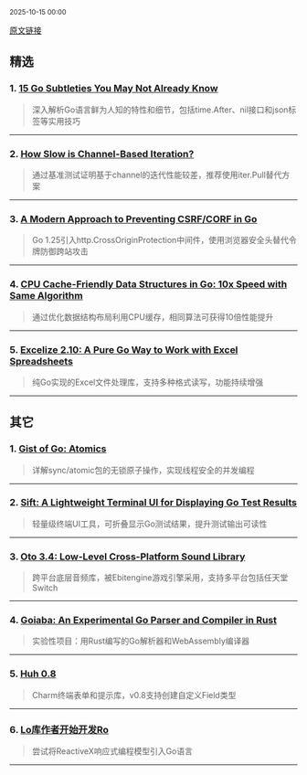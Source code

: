 <sub>2025-10-15 00:00</sub>


[原文链接](https://golangweekly.com/issues/574)


## 精选

### 1. [15 Go Subtleties You May Not Already Know](https://harrisoncramer.me)
> 深入解析Go语言鲜为人知的特性和细节，包括time.After、nil接口和json标签等实用技巧

---

### 2. [How Slow is Channel-Based Iteration?](https://www.dolthub.com)
> 通过基准测试证明基于channel的迭代性能较差，推荐使用iter.Pull替代方案

---

### 3. [A Modern Approach to Preventing CSRF/CORF in Go](https://www.alexedwards.net)
> Go 1.25引入http.CrossOriginProtection中间件，使用浏览器安全头替代令牌防御跨站攻击

---

### 4. [CPU Cache-Friendly Data Structures in Go: 10x Speed with Same Algorithm](https://golangweekly.com/link/175636/rss)
> 通过优化数据结构布局利用CPU缓存，相同算法可获得10倍性能提升

---

### 5. [Excelize 2.10: A Pure Go Way to Work with Excel Spreadsheets](https://xuri.me)
> 纯Go实现的Excel文件处理库，支持多种格式读写，功能持续增强

---

## 其它

### 1. [Gist of Go: Atomics](https://antonz.org)
> 详解sync/atomic包的无锁原子操作，实现线程安全的并发编程

---

### 2. [Sift: A Lightweight Terminal UI for Displaying Go Test Results](https://github.com)
> 轻量级终端UI工具，可折叠显示Go测试结果，提升测试输出可读性

---

### 3. [Oto 3.4: Low-Level Cross-Platform Sound Library](https://github.com)
> 跨平台底层音频库，被Ebitengine游戏引擎采用，支持多平台包括任天堂Switch

---

### 4. [Goiaba: An Experimental Go Parser and Compiler in Rust](https://github.com)
> 实验性项目：用Rust编写的Go解析器和WebAssembly编译器

---

### 5. [Huh 0.8](https://golangweekly.com/link/175646/rss)
> Charm终端表单和提示库，v0.8支持创建自定义Field类型

---

### 6. [Lo库作者开始开发Ro](https://golangweekly.com/link/175629/rss)
> 尝试将ReactiveX响应式编程模型引入Go语言

---
    